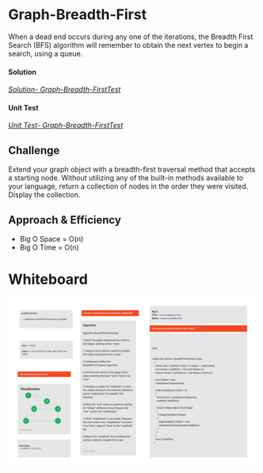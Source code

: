 # Graph-Breadth-First
When a dead end occurs during any one of the iterations, the Breadth First Search (BFS) algorithm will remember to obtain the next vertex to begin a search, using a queue.


#### Solution
*[Solution- Graph-Breadth-FirstTest](https://github.com/Ody950/data-structures-and-algorithms/blob/main/DataStructures/DataStructures/Graph-Breadth-First)*

#### Unit Test
*[Unit Test- Graph-Breadth-FirstTest](https://github.com/Ody950/data-structures-and-algorithms/blob/main/DataStructures/DataStructuresTests/Graph-Breadth-FirstTest.cs)*



## Challenge
Extend your graph object with a breadth-first traversal method that accepts a starting node. Without utilizing any of the built-in methods available to your language, return a collection of nodes in the order they were visited. Display the collection.


## Approach & Efficiency
* Big O Space = O(n)
* Big O Time = O(n)


# Whiteboard

<img src="./assets2/Insert25.jpg" style="width: 500px;">
